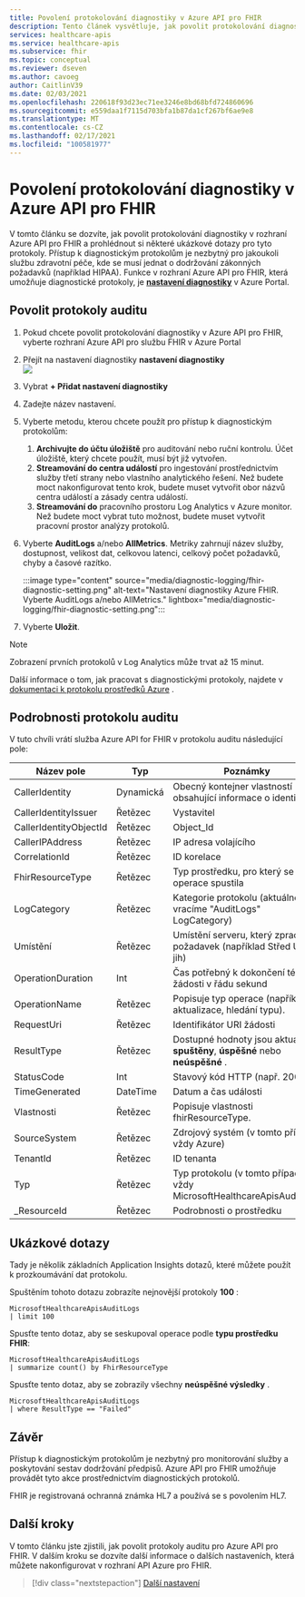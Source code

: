 ```yaml
---
title: Povolení protokolování diagnostiky v Azure API pro FHIR
description: Tento článek vysvětluje, jak povolit protokolování diagnostiky v Azure API pro FHIR®
services: healthcare-apis
ms.service: healthcare-apis
ms.subservice: fhir
ms.topic: conceptual
ms.reviewer: dseven
ms.author: cavoeg
author: CaitlinV39
ms.date: 02/03/2021
ms.openlocfilehash: 220618f93d23ec71ee3246e8bd68bfd724860696
ms.sourcegitcommit: e559daa1f7115d703bfa1b87da1cf267bf6ae9e8
ms.translationtype: MT
ms.contentlocale: cs-CZ
ms.lasthandoff: 02/17/2021
ms.locfileid: "100581977"
---
```

# <a name="enable-diagnostic-logging-in-azure-api-for-fhir"></a>Povolení protokolování diagnostiky v Azure API pro FHIR

V tomto článku se dozvíte, jak povolit protokolování diagnostiky v rozhraní Azure API pro FHIR a prohlédnout si některé ukázkové dotazy pro tyto protokoly. Přístup k diagnostickým protokolům je nezbytný pro jakoukoli službu zdravotní péče, kde se musí jednat o dodržování zákonných požadavků (například HIPAA). Funkce v rozhraní Azure API pro FHIR, která umožňuje diagnostické protokoly, je [**nastavení diagnostiky**](../azure-monitor/essentials/diagnostic-settings.md) v Azure Portal. 

## <a name="enable-audit-logs"></a>Povolit protokoly auditu
1. Pokud chcete povolit protokolování diagnostiky v Azure API pro FHIR, vyberte rozhraní Azure API pro službu FHIR v Azure Portal 
2. Přejít na nastavení diagnostiky **nastavení diagnostiky**  
 ![](media/diagnostic-logging/diagnostic-settings-screen.png) 

3. Vybrat **+ Přidat nastavení diagnostiky**

4. Zadejte název nastavení.

5. Vyberte metodu, kterou chcete použít pro přístup k diagnostickým protokolům:

    1. **Archivujte do účtu úložiště** pro auditování nebo ruční kontrolu. Účet úložiště, který chcete použít, musí být již vytvořen.
    2. **Streamování do centra událostí** pro ingestování prostřednictvím služby třetí strany nebo vlastního analytického řešení. Než budete moct nakonfigurovat tento krok, budete muset vytvořit obor názvů centra událostí a zásady centra událostí.
    3. **Streamování do** pracovního prostoru Log Analytics v Azure monitor. Než budete moct vybrat tuto možnost, budete muset vytvořit pracovní prostor analýzy protokolů.

6. Vyberte **AuditLogs** a/nebo **AllMetrics**. Metriky zahrnují název služby, dostupnost, velikost dat, celkovou latenci, celkový počet požadavků, chyby a časové razítko.

   :::image type="content" source="media/diagnostic-logging/fhir-diagnostic-setting.png" alt-text="Nastavení diagnostiky Azure FHIR. Vyberte AuditLogs a/nebo AllMetrics." lightbox="media/diagnostic-logging/fhir-diagnostic-setting.png":::

7. Vyberte **Uložit**.


> [!Note] 
> Zobrazení prvních protokolů v Log Analytics může trvat až 15 minut.  
 
Další informace o tom, jak pracovat s diagnostickými protokoly, najdete v [dokumentaci k protokolu prostředků Azure](../azure-monitor/essentials/platform-logs-overview.md) .

## <a name="audit-log-details"></a>Podrobnosti protokolu auditu
V tuto chvíli vrátí služba Azure API for FHIR v protokolu auditu následující pole: 

|Název pole  |Typ  |Poznámky  |
|---------|---------|---------|
|CallerIdentity|Dynamická|Obecný kontejner vlastností obsahující informace o identitě
|CallerIdentityIssuer|Řetězec|Vystavitel 
|CallerIdentityObjectId|Řetězec|Object_Id 
|CallerIPAddress|Řetězec|IP adresa volajícího 
|CorrelationId|Řetězec| ID korelace
|FhirResourceType|Řetězec|Typ prostředku, pro který se operace spustila
|LogCategory|Řetězec|Kategorie protokolu (aktuálně vracíme "AuditLogs" LogCategory)
|Umístění|Řetězec|Umístění serveru, který zpracoval požadavek (například Střed USA – jih)
|OperationDuration|Int|Čas potřebný k dokončení této žádosti v řádu sekund
|OperationName|Řetězec| Popisuje typ operace (například aktualizace, hledání typu).
|RequestUri|Řetězec|Identifikátor URI žádosti 
|ResultType|Řetězec|Dostupné hodnoty jsou aktuálně **spuštěny**, **úspěšné** nebo **neúspěšné** .
|StatusCode|Int|Stavový kód HTTP (např. 200) 
|TimeGenerated|DateTime|Datum a čas události|
|Vlastnosti|Řetězec| Popisuje vlastnosti fhirResourceType.
|SourceSystem|Řetězec| Zdrojový systém (v tomto případě vždy Azure)
|TenantId|Řetězec|ID tenanta
|Typ|Řetězec|Typ protokolu (v tomto případě vždy MicrosoftHealthcareApisAuditLog)
|_ResourceId|Řetězec|Podrobnosti o prostředku

## <a name="sample-queries"></a>Ukázkové dotazy

Tady je několik základních Application Insights dotazů, které můžete použít k prozkoumávání dat protokolu.

Spuštěním tohoto dotazu zobrazíte nejnovější protokoly **100** :

```Application Insights
MicrosoftHealthcareApisAuditLogs
| limit 100
```

Spusťte tento dotaz, aby se seskupoval operace podle **typu prostředku FHIR**:

```Application Insights
MicrosoftHealthcareApisAuditLogs 
| summarize count() by FhirResourceType
```

Spusťte tento dotaz, aby se zobrazily všechny **neúspěšné výsledky** .

```Application Insights
MicrosoftHealthcareApisAuditLogs 
| where ResultType == "Failed" 
```

## <a name="conclusion"></a>Závěr 
Přístup k diagnostickým protokolům je nezbytný pro monitorování služby a poskytování sestav dodržování předpisů. Azure API pro FHIR umožňuje provádět tyto akce prostřednictvím diagnostických protokolů. 
 
FHIR je registrovaná ochranná známka HL7 a používá se s povolením HL7.

## <a name="next-steps"></a>Další kroky
V tomto článku jste zjistili, jak povolit protokoly auditu pro Azure API pro FHIR. V dalším kroku se dozvíte další informace o dalších nastaveních, která můžete nakonfigurovat v rozhraní API Azure pro FHIR.
 
>[!div class="nextstepaction"]
>[Další nastavení](azure-api-for-fhir-additional-settings.md)
